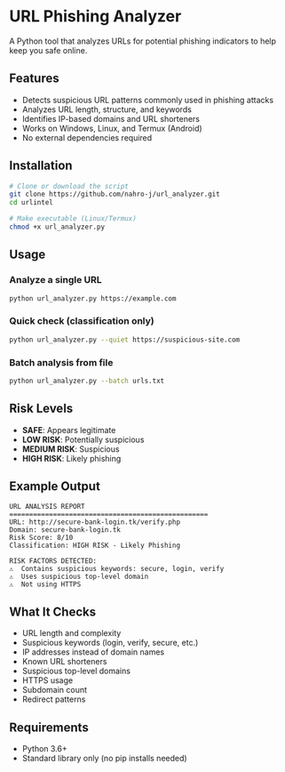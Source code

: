 # URL Phishing Analyzer

A Python tool that analyzes URLs for potential phishing indicators to help keep you safe online.

## Features

- Detects suspicious URL patterns commonly used in phishing attacks
- Analyzes URL length, structure, and keywords
- Identifies IP-based domains and URL shorteners
- Works on Windows, Linux, and Termux (Android)
- No external dependencies required

## Installation

```bash
# Clone or download the script
git clone https://github.com/nahro-j/url_analyzer.git
cd urlintel

# Make executable (Linux/Termux)
chmod +x url_analyzer.py
```

## Usage

### Analyze a single URL
```bash
python url_analyzer.py https://example.com
```

### Quick check (classification only)
```bash
python url_analyzer.py --quiet https://suspicious-site.com
```

### Batch analysis from file
```bash
python url_analyzer.py --batch urls.txt
```

## Risk Levels

- **SAFE**: Appears legitimate
- **LOW RISK**: Potentially suspicious  
- **MEDIUM RISK**: Suspicious
- **HIGH RISK**: Likely phishing

## Example Output

```
URL ANALYSIS REPORT
==================================================
URL: http://secure-bank-login.tk/verify.php
Domain: secure-bank-login.tk
Risk Score: 8/10
Classification: HIGH RISK - Likely Phishing

RISK FACTORS DETECTED:
⚠️  Contains suspicious keywords: secure, login, verify
⚠️  Uses suspicious top-level domain
⚠️  Not using HTTPS
```

## What It Checks

- URL length and complexity
- Suspicious keywords (login, verify, secure, etc.)
- IP addresses instead of domain names
- Known URL shorteners
- Suspicious top-level domains
- HTTPS usage
- Subdomain count
- Redirect patterns

## Requirements

- Python 3.6+
- Standard library only (no pip installs needed)
